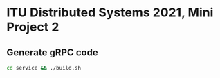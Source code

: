 # ITU Distributed Systems 2021, Mini Project 2

## Generate gRPC code

```sh
cd service && ./build.sh
```
